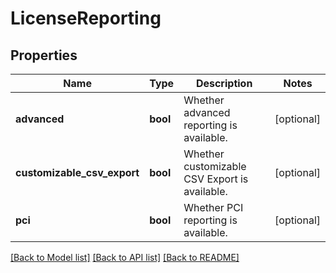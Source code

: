 # LicenseReporting

## Properties
Name | Type | Description | Notes
------------ | ------------- | ------------- | -------------
**advanced** | **bool** | Whether advanced reporting is available. | [optional] 
**customizable_csv_export** | **bool** | Whether customizable CSV Export is available. | [optional] 
**pci** | **bool** | Whether PCI reporting is available. | [optional] 

[[Back to Model list]](../README.md#documentation-for-models) [[Back to API list]](../README.md#documentation-for-api-endpoints) [[Back to README]](../README.md)


